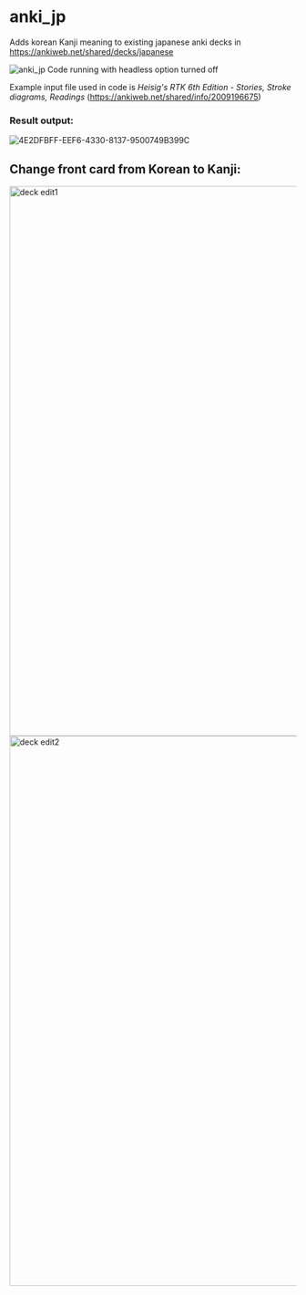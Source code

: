 # anki_jp

Adds korean Kanji meaning to existing japanese anki decks in 
https://ankiweb.net/shared/decks/japanese 

![anki_jp](https://user-images.githubusercontent.com/22602022/77784526-0177e600-709e-11ea-832e-4c10e0cbe287.gif)
Code running with headless option turned off

Example input file used in code is *Heisig's RTK 6th Edition - Stories, Stroke diagrams, Readings* (https://ankiweb.net/shared/info/2009196675)

### Result output:
![4E2DFBFF-EEF6-4330-8137-9500749B399C](https://user-images.githubusercontent.com/22602022/77780077-c8884300-7096-11ea-8abe-278cc02c0ad0.jpeg)


## Change front card from Korean to Kanji:

<img width="964" alt="deck edit1" src="https://user-images.githubusercontent.com/22602022/77781537-169e4600-7099-11ea-8f9b-6d6a289356e9.png">

<img width="964" alt="deck edit2" src="https://user-images.githubusercontent.com/22602022/77781548-1aca6380-7099-11ea-98d4-b0ae05adf1c2.png">

